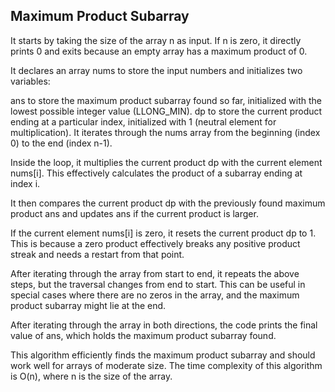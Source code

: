 ## Maximum Product Subarray
It starts by taking the size of the array n as input. If n is zero, it directly prints 0 and exits because an empty array has a maximum product of 0.

It declares an array nums to store the input numbers and initializes two variables:

ans to store the maximum product subarray found so far, initialized with the lowest possible integer value (LLONG_MIN).
dp to store the current product ending at a particular index, initialized with 1 (neutral element for multiplication).
It iterates through the nums array from the beginning (index 0) to the end (index n-1).

Inside the loop, it multiplies the current product dp with the current element nums[i]. This effectively calculates the product of a subarray ending at index i.

It then compares the current product dp with the previously found maximum product ans and updates ans if the current product is larger.

If the current element nums[i] is zero, it resets the current product dp to 1. This is because a zero product effectively breaks any positive product streak and needs a restart from that point.

After iterating through the array from start to end, it repeats the above steps, but the traversal changes from end to start. This can be useful in special cases where there are no zeros in the array, and the maximum product subarray might lie at the end.

After iterating through the array in both directions, the code prints the final value of ans, which holds the maximum product subarray found.

This algorithm efficiently finds the maximum product subarray and should work well for arrays of moderate size. The time complexity of this algorithm is O(n), where n is the size of the array.